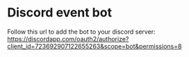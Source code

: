 # Discord event bot

Follow this url to add the bot to your discord server: https://discordapp.com/oauth2/authorize?client_id=723692907122655263&scope=bot&permissions=8
